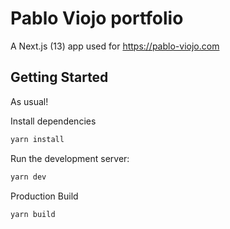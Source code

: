 # Pablo Viojo portfolio

A Next.js (13) app used for https://pablo-viojo.com

## Getting Started

As usual!

Install dependencies

```bash
yarn install
```

Run the development server:

```bash
yarn dev
```

Production Build

```bash
yarn build
```
